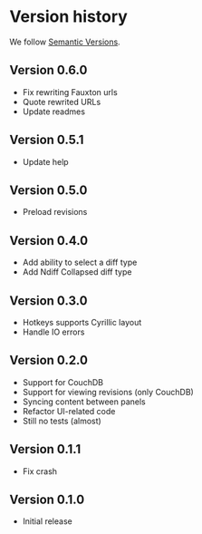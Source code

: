 # Version history

We follow [Semantic Versions](https://semver.org/).

## Version 0.6.0

- Fix rewriting Fauxton urls
- Quote rewrited URLs
- Update readmes

## Version 0.5.1

- Update help

## Version 0.5.0

- Preload revisions

## Version 0.4.0

- Add ability to select a diff type
- Add Ndiff Collapsed diff type

## Version 0.3.0

- Hotkeys supports Cyrillic layout
- Handle IO errors

## Version 0.2.0

- Support for CouchDB
- Support for viewing revisions (only CouchDB)
- Syncing content between panels
- Refactor UI-related code
- Still no tests (almost)

## Version 0.1.1

- Fix crash

## Version 0.1.0

- Initial release
